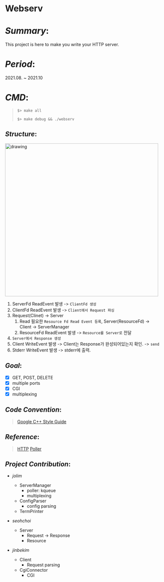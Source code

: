 # Webserv

# *Summary*:
This project is here to make you write your HTTP server.

# *Period*:
2021.08. ~ 2021.10

# *CMD*:
> `$> make all`
>
> `$> make debug && ./webserv`


## *Structure*:
<img src="https://user-images.githubusercontent.com/59330110/137316671-2ffe88a7-d14c-498b-b27b-1d199e906bb6.png" alt="drawing" width="500"/>

1. ServerFd ReadEvent 발생 -> `ClientFd 생성`
2. ClientFd ReadEvent 발생 -> `Client에서 Request 파싱`
3. Request(Clinet) -> Server
   1. Read 필요한 `Resource Fd Read Event 등록`, Server(ResourceFd) -> Client -> ServerManager
   2. ResourceFd ReadEvent 발생 -> `Resource를 Server로` 전달
4. `Server에서 Response 생성`
5. Client WriteEvent 발생 -> Client는 Response가 완성되어있는지 확인. -> `send`
6. Stderr WriteEvent 발생 -> stderr에 출력.

## *Goal*:
- [x] GET, POST, DELETE
- [x] multiple ports
- [x] CGI
- [x] multiplexing

## *Code Convention*:
> [Google C++ Style Guide](https://google.github.io/styleguide/cppguide.html#The__define_Guard)

## *Reference*:
> [HTTP](https://developer.mozilla.org/ko/docs/Web/HTTP)
> [Poller](http://openlook.org/src/articles/maso0109-kqueue.pdf)

## *Project Contribution*:

- *jolim*
	- ServerManager
		- poller: kqueue
		- multiplexing
	- ConfigParser
		- config parsing
	- TermPrinter

- *seohchoi*
	- Server
		- Request -> Response
		- Resource

- *jinbekim*
	- Client
		- Request parsing
	- CgiConnector
		- CGI
